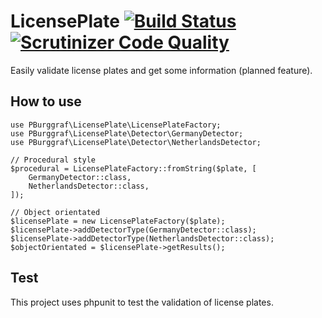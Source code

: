 LicensePlate [![Build Status](https://travis-ci.org/pburggraf/LicensePlate.svg?branch=master)](https://travis-ci.org/pburggraf/LicensePlate) [![Scrutinizer Code Quality](https://scrutinizer-ci.com/g/pburggraf/LicensePlate/badges/quality-score.png?b=master)](https://scrutinizer-ci.com/g/pburggraf/LicensePlate/?branch=master)
===

Easily validate license plates and get some information (planned feature).

## How to use

    use PBurggraf\LicensePlate\LicensePlateFactory;
    use PBurggraf\LicensePlate\Detector\GermanyDetector;
    use PBurggraf\LicensePlate\Detector\NetherlandsDetector;

    // Procedural style
    $procedural = LicensePlateFactory::fromString($plate, [
        GermanyDetector::class,
        NetherlandsDetector::class,
    ]);
    
    // Object orientated
    $licensePlate = new LicensePlateFactory($plate);
    $licensePlate->addDetectorType(GermanyDetector::class);
    $licensePlate->addDetectorType(NetherlandsDetector::class);
    $objectOrientated = $licensePlate->getResults();

## Test

This project uses phpunit to test the validation of license plates.